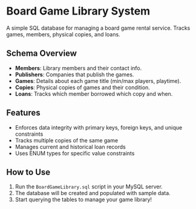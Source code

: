 # Board Game Library System

A simple SQL database for managing a board game rental service. Tracks games, members, physical copies, and loans.

## Schema Overview

- **Members**: Library members and their contact info.
- **Publishers**: Companies that publish the games.
- **Games**: Details about each game title (min/max players, playtime).
- **Copies**: Physical copies of games and their condition.
- **Loans**: Tracks which member borrowed which copy and when.

## Features

- Enforces data integrity with primary keys, foreign keys, and unique constraints
- Tracks multiple copies of the same game
- Manages current and historical loan records
- Uses ENUM types for specific value constraints

## How to Use

1. Run the `BoardGameLibrary.sql` script in your MySQL server.
2. The database will be created and populated with sample data.
3. Start querying the tables to manage your game library!
